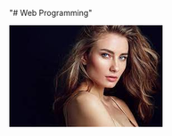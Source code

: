 "# Web Programming" 

![Beauty](https://raw.githubusercontent.com/whung886/Web-Programming/main/images/beauty.jpg)
